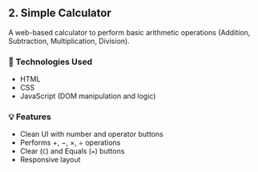 ## 2. Simple Calculator

A web-based calculator to perform basic arithmetic operations (Addition, Subtraction, Multiplication, Division).

### 🔧 Technologies Used

- HTML
- CSS
- JavaScript (DOM manipulation and logic)

### 💡 Features

- Clean UI with number and operator buttons
- Performs +, −, ×, ÷ operations
- Clear (`C`) and Equals (`=`) buttons
- Responsive layout
